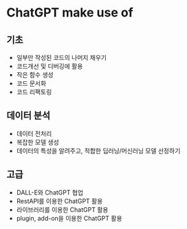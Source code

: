 # ChatGPT make use of
## 기초
* 일부만 작성된 코드의 나머지 채우기
* 코드개선 및 디버깅에 활용
* 작은 함수 생성
* 코드 문서화
* 코드 리팩토링
  
## 데이터 분석
* 데이터 전처리
* 복잡한 모델 생성
* 데이터의 특성을 알려주고, 적합한 딥러닝/머신러닝 모델 선정하기
  
## 고급
* DALL-E와 ChatGPT 협업
* RestAPI를 이용한 ChatGPT 활용
* 라이브러리를 이용한 ChatGPT 활용
* plugin, add-on을 이용한 ChatGPT 활용

